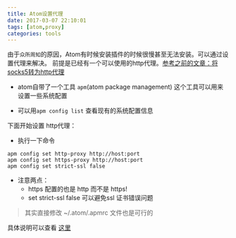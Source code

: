 ```yaml
---
title: Atom设置代理
date: 2017-03-07 22:10:01
tags: [atom,proxy]
categories: tools
---
```


由于`众所周知`的原因，Atom有时候安装插件的时候很慢甚至无法安装。可以通过设置代理来解决。
前提是已经有一个可以使用的http代理。[参考之前的文章：将socks5转为http代理](/transfer_socks5_to_http_proxy)

- atom自带了一个工具 `apm`(atom package management) 这个工具可以用来设置一些系统配置

- 可以用`apm config list` 查看现有的系统配置信息

下面开始设置 http代理：
<!--more-->

- 执行一下命令

```
apm config set http-proxy http://host:port
apm config set https-proxy http://host:port
apm config set strict-ssl false

```
- 注意两点：
	- https 配置的也是 http 而不是 https!
	- set strict-ssl false 可以避免ssl 证书错误问题

> 其实直接修改 ~/.atom/.apmrc 文件也是可行的

具体说明可以查看 [这里](https://github.com/atom/apm#behind-a-firewall)
